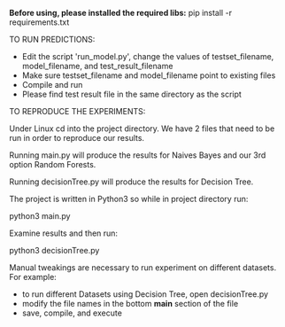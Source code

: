 **Before using, please installed the required libs:**
	pip install -r requirements.txt

	
TO RUN PREDICTIONS:

- Edit the script 'run_model.py', change the values of testset_filename, model_filename, and test_result_filename
- Make sure testset_filename and model_filename point to existing files
- Compile and run
- Please find test result file in the same directory as the script

TO REPRODUCE THE EXPERIMENTS:

Under Linux cd into the project directory. We have 2 files that need to be 
run in order to reproduce our results.

Running main.py will produce the results for Naives Bayes and our 
3rd option Random Forests.

Running decisionTree.py will produce the results for Decision Tree.

The project is written in Python3 so while in project directory run:

python3 main.py

Examine results and then run:

python3 decisionTree.py 

Manual tweakings are necessary to run experiment on different datasets. For example:
- to run different Datasets using Decision Tree, open decisionTree.py
- modify the file names in the bottom __main__ section of the file
- save, compile, and execute